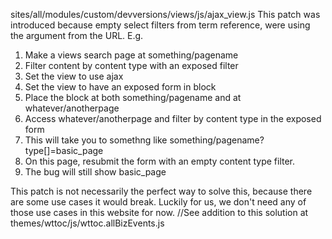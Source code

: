 sites/all/modules/custom/devversions/views/js/ajax_view.js
This patch was introduced because empty select filters from term reference, were using the argument from the URL.
E.g. 
1) Make a views search page at something/pagename
2) Filter content by content type with an exposed filter
3) Set the view to use ajax
4) Set the view to have an exposed form in block
5) Place the block at both something/pagename and at whatever/anotherpage
6) Access whatever/anotherpage and filter by content type in the exposed form
7) This will take you to somethng like something/pagename?type[]=basic_page
8) On this page, resubmit the form with an empty content type filter.
9) The bug will still show basic_page

This patch is not necessarily the perfect way to solve this, because there are some use cases it would break.
Luckily for us, we don't need any of those use cases in this website for now.
//See addition to this solution at themes/wttoc/js/wttoc.allBizEvents.js
